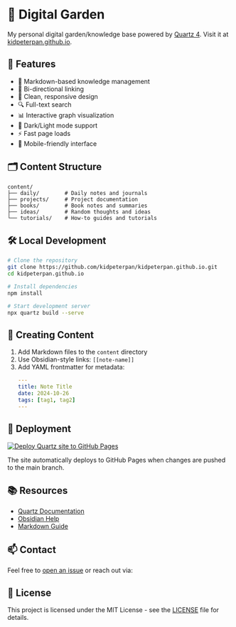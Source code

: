 # 🌱 Digital Garden

My personal digital garden/knowledge base powered by [Quartz 4](https://quartz.jzhao.xyz/). Visit it at [kidpeterpan.github.io](https://kidpeterpan.github.io).

## 🚀 Features

- 📝 Markdown-based knowledge management
- 🔄 Bi-directional linking
- 🎨 Clean, responsive design
- 🔍 Full-text search
- 📊 Interactive graph visualization
- 🌙 Dark/Light mode support
- ⚡ Fast page loads
- 📱 Mobile-friendly interface

## 🗂️ Content Structure

```
content/
├── daily/        # Daily notes and journals
├── projects/     # Project documentation
├── books/        # Book notes and summaries
├── ideas/        # Random thoughts and ideas
└── tutorials/    # How-to guides and tutorials
```

## 🛠️ Local Development

```bash
# Clone the repository
git clone https://github.com/kidpeterpan/kidpeterpan.github.io.git
cd kidpeterpan.github.io

# Install dependencies
npm install

# Start development server
npx quartz build --serve
```

## 📝 Creating Content

1. Add Markdown files to the `content` directory
2. Use Obsidian-style links: `[[note-name]]`
3. Add YAML frontmatter for metadata:
   ```yaml
   ---
   title: Note Title
   date: 2024-10-26
   tags: [tag1, tag2]
   ---
   ```

## 🔄 Deployment

[![Deploy Quartz site to GitHub Pages](https://github.com/kidpeterpan/kidpeterpan.github.io/actions/workflows/deploy.yml/badge.svg)](https://github.com/kidpeterpan/kidpeterpan.github.io/actions/workflows/deploy.yml)

The site automatically deploys to GitHub Pages when changes are pushed to the main branch.


## 📚 Resources

- [Quartz Documentation](https://quartz.jzhao.xyz/)
- [Obsidian Help](https://help.obsidian.md/)
- [Markdown Guide](https://www.markdownguide.org/)

## 📫 Contact

Feel free to [open an issue](https://github.com/kidpeterpan/kidpeterpan.github.io/issues) or reach out via:

## 📄 License

This project is licensed under the MIT License - see the [LICENSE](LICENSE) file for details.
